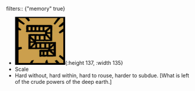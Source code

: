 filters:: {"memory" true}

- ![image.png](../assets/image_1700898332532_0.png){:height 137, :width 135}
- Scale
- Hard without, hard within, hard to rouse, harder to subdue. [What is left of the crude powers of the deep earth.]
